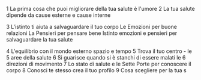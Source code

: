 1 La prima cosa che puoi migliorare della tua salute è l'umore
2 La tua salute dipende da cause esterne e cause interne

3 L'istinto ti aiuta a salvaguardare il tuo corpo
	Le Emozioni per buone relazioni
	La Pensieri per pensare bene 
Istinto emozioni e pensieri per salvaguardare la tua salute

4 L'equilibrio con il mondo esterno spazio e tempo 
5 Trova il tuo centro - le 5 aree della salute
6 Si guarisce quando si è stanchi di essere malati le 6 direzioni di movimento 
7 Lo stato di salute e le Sette Porte per conoscere il corpo 
8 Conosci te stesso crea il tuo profilo
9 Cosa scegliere per la tua s

<!--stackedit_data:
eyJoaXN0b3J5IjpbLTkzNzI4ODQyMF19
-->